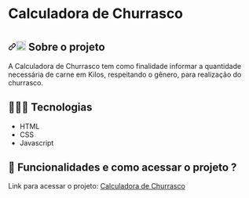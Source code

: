 # <h1>Calculadora de Churrasco<h1/>

<h2 dir="auto"><a id="user-content--about-this-project" class="anchor" aria-hidden="true" href="#-about-this-project"><svg class="octicon octicon-link" viewBox="0 0 16 16" version="1.1" width="16" height="16" aria-hidden="true"><path fill-rule="evenodd" d="M7.775 3.275a.75.75 0 001.06 1.06l1.25-1.25a2 2 0 112.83 2.83l-2.5 2.5a2 2 0 01-2.83 0 .75.75 0 00-1.06 1.06 3.5 3.5 0 004.95 0l2.5-2.5a3.5 3.5 0 00-4.95-4.95l-1.25 1.25zm-4.69 9.64a2 2 0 010-2.83l2.5-2.5a2 2 0 012.83 0 .75.75 0 001.06-1.06 3.5 3.5 0 00-4.95 0l-2.5 2.5a3.5 3.5 0 004.95 4.95l1.25-1.25a.75.75 0 00-1.06-1.06l-1.25 1.25a2 2 0 01-2.83 0z"></path></svg></a><g-emoji class="g-emoji" alias="rocket" fallback-src="https://github.githubassets.com/images/icons/emoji/unicode/1f680.png"><img class="emoji" alt="rocket" height="20" width="20" src="https://github.githubassets.com/images/icons/emoji/unicode/1f680.png"></g-emoji> Sobre o projeto</h2>

A Calculadora de Churrasco tem como finalidade informar a quantidade necessária de carne em Kilos, respeitando o gênero, para realização do churrasco.


## 🧑🏻‍💻 Tecnologias 

<ul dir="auto">
  <li> HTML </li> 
  <li> CSS </li>
  <li> Javascript </li> 
</ul>

## 🤔 Funcionalidades e como acessar o projeto ?



<p dir="auto">Link para acessar o projeto: <a href="https://alecamargo77.github.io/Calculadora-de-Churrasco/" rel="nofollow"> Calculadora de Churrasco </a></p>



